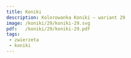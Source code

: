 ```yaml
---
title: Koniki
description: Kolorowanka Koniki – wariant 29
image: /koniki/29/koniki-29.svg
pdf:   /koniki/29/koniki-29.pdf
tags:
 - zwierzeta
 - koniki
---
```

